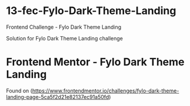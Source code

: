 # 13-fec-Fylo-Dark-Theme-Landing

Frontend Challenge - Fylo Dark Theme Landing

Solution for Fylo Dark Theme Landing challenge

# Frontend Mentor - Fylo Dark Theme Landing

Found on (https://www.frontendmentor.io/challenges/fylo-dark-theme-landing-page-5ca5f2d21e82137ec91a50fd)
